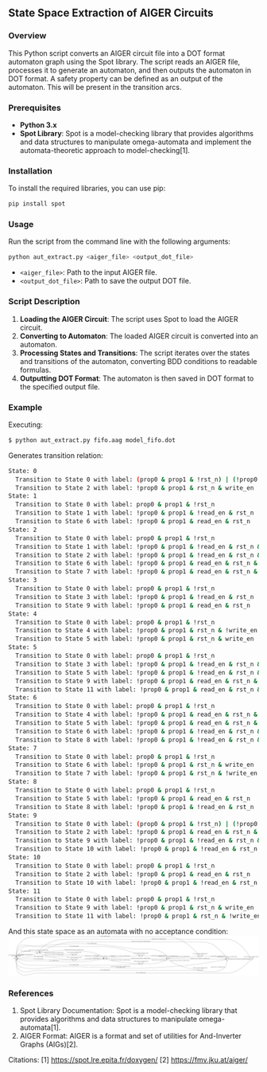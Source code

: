 ## State Space Extraction of AIGER Circuits

### Overview
This Python script converts an AIGER circuit file into a DOT format automaton graph using the Spot library. The script reads an AIGER file, processes it to generate an automaton, and then outputs the automaton in DOT format.
A safety property can be defined as an output of the automaton. This will be present in the transition arcs.

### Prerequisites
- **Python 3.x**
- **Spot Library**: Spot is a model-checking library that provides algorithms and data structures to manipulate omega-automata and implement the automata-theoretic approach to model-checking[1].

### Installation
To install the required libraries, you can use pip:
```sh
pip install spot
```

### Usage
Run the script from the command line with the following arguments:
```sh
python aut_extract.py <aiger_file> <output_dot_file>
```
- `<aiger_file>`: Path to the input AIGER file.
- `<output_dot_file>`: Path to save the output DOT file.

### Script Description
1. **Loading the AIGER Circuit**: The script uses Spot to load the AIGER circuit.
2. **Converting to Automaton**: The loaded AIGER circuit is converted into an automaton.
3. **Processing States and Transitions**: The script iterates over the states and transitions of the automaton, converting BDD conditions to readable formulas.
4. **Outputting DOT Format**: The automaton is then saved in DOT format to the specified output file.

### Example
Executing:
```bash
$ python aut_extract.py fifo.aag model_fifo.dot
```

Generates transition relation:
```bash
State: 0
  Transition to State 0 with label: (prop0 & prop1 & !rst_n) | (!prop0 & prop1 & rst_n & !write_en)
  Transition to State 2 with label: !prop0 & prop1 & rst_n & write_en
State: 1
  Transition to State 0 with label: prop0 & prop1 & !rst_n
  Transition to State 1 with label: !prop0 & prop1 & !read_en & rst_n
  Transition to State 6 with label: !prop0 & prop1 & read_en & rst_n
State: 2
  Transition to State 0 with label: prop0 & prop1 & !rst_n
  Transition to State 1 with label: !prop0 & prop1 & !read_en & rst_n & write_en
  Transition to State 2 with label: !prop0 & prop1 & !read_en & rst_n & !write_en
  Transition to State 6 with label: !prop0 & prop1 & read_en & rst_n & write_en
  Transition to State 7 with label: !prop0 & prop1 & read_en & rst_n & !write_en
State: 3
  Transition to State 0 with label: prop0 & prop1 & !rst_n
  Transition to State 3 with label: !prop0 & prop1 & !read_en & rst_n
  Transition to State 9 with label: !prop0 & prop1 & read_en & rst_n
State: 4
  Transition to State 0 with label: prop0 & prop1 & !rst_n
  Transition to State 4 with label: !prop0 & prop1 & rst_n & !write_en
  Transition to State 5 with label: !prop0 & prop1 & rst_n & write_en
State: 5
  Transition to State 0 with label: prop0 & prop1 & !rst_n
  Transition to State 3 with label: !prop0 & prop1 & !read_en & rst_n & write_en
  Transition to State 5 with label: !prop0 & prop1 & !read_en & rst_n & !write_en
  Transition to State 9 with label: !prop0 & prop1 & read_en & rst_n & write_en
  Transition to State 11 with label: !prop0 & prop1 & read_en & rst_n & !write_en
State: 6
  Transition to State 0 with label: prop0 & prop1 & !rst_n
  Transition to State 4 with label: !prop0 & prop1 & read_en & rst_n & !write_en
  Transition to State 5 with label: !prop0 & prop1 & read_en & rst_n & write_en
  Transition to State 6 with label: !prop0 & prop1 & !read_en & rst_n & !write_en
  Transition to State 8 with label: !prop0 & prop1 & !read_en & rst_n & write_en
State: 7
  Transition to State 0 with label: prop0 & prop1 & !rst_n
  Transition to State 6 with label: !prop0 & prop1 & rst_n & write_en
  Transition to State 7 with label: !prop0 & prop1 & rst_n & !write_en
State: 8
  Transition to State 0 with label: prop0 & prop1 & !rst_n
  Transition to State 5 with label: !prop0 & prop1 & read_en & rst_n
  Transition to State 8 with label: !prop0 & prop1 & !read_en & rst_n
State: 9
  Transition to State 0 with label: (prop0 & prop1 & !rst_n) | (!prop0 & prop1 & read_en & rst_n & !write_en)
  Transition to State 2 with label: !prop0 & prop1 & read_en & rst_n & write_en
  Transition to State 9 with label: !prop0 & prop1 & !read_en & rst_n & !write_en
  Transition to State 10 with label: !prop0 & prop1 & !read_en & rst_n & write_en
State: 10
  Transition to State 0 with label: prop0 & prop1 & !rst_n
  Transition to State 2 with label: !prop0 & prop1 & read_en & rst_n
  Transition to State 10 with label: !prop0 & prop1 & !read_en & rst_n
State: 11
  Transition to State 0 with label: prop0 & prop1 & !rst_n
  Transition to State 9 with label: !prop0 & prop1 & rst_n & write_en
  Transition to State 11 with label: !prop0 & prop1 & rst_n & !write_en
```

And this state space as an automata with no acceptance condition:
![Model](https://github.com/dh73/Prop-eller/blob/main/spot_sbx/model_fifo.png?raw=true)

### References
1. Spot Library Documentation: Spot is a model-checking library that provides algorithms and data structures to manipulate omega-automata[1].
2. AIGER Format: AIGER is a format and set of utilities for And-Inverter Graphs (AIGs)[2].

Citations:
[1] https://spot.lre.epita.fr/doxygen/
[2] https://fmv.jku.at/aiger/